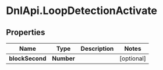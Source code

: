 # DnlApi.LoopDetectionActivate

## Properties
Name | Type | Description | Notes
------------ | ------------- | ------------- | -------------
**blockSecond** | **Number** |  | [optional] 


